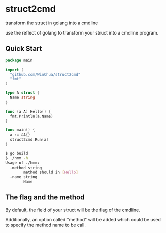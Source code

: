 # struct2cmd
transform the struct in golang into a cmdline

use the reflect of golang to transform your struct into a cmdline program.


## Quick Start

```go
package main

import (
  "github.com/WinChua/struct2cmd"
  "fmt"
)

type A struct {
  Name string
}

func (a A) Hello() {
  fmt.Println(a.Name)
}

func main() {
  a := &A{}
  struct2cmd.Run(a)
}
```

```bash
$ go build
$ ./hmm -h
Usage of ./hmm:
  -method string
    	method should in [Hello]
  -name string
    	Name
```

## The flag and the method

By default, the field of your struct will be the flag of the cmdline.

Additionally, an option called "method" will be added which could be used to specify the method name to be call.
